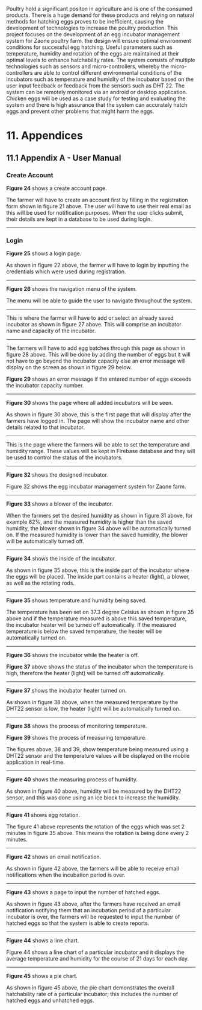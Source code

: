 Poultry hold a significant positon in agriculture and is one of the consumed products. There is a huge demand for these products and relying on natural methods for hatching eggs proves to be inefficient, causing the development of technologies to increase the poultry production. This project focuses on the development of an egg incubator management system for Zaone poultry farm. the design will ensure optimal environment conditions for successful egg hatching. Useful parameters such as temperature, humidity and rotation of the eggs are maintained at their optimal levels to enhance hatchability rates. The system consists of multiple technologies such as sensors and micro-controllers, whereby the micro-controllers are able to control different environmental conditions of the incubators such as temperature and humidity of the incubator based on the user input feedback or feedback from the sensors such as DHT 22. The system can be remotely monitored via an android or desktop application. Chicken eggs will be used as a case study for testing and evaluating the system and there is high assurance that the system can accurately hatch eggs and prevent other problems that might harm the eggs.



# 11. Appendices

## 11.1 Appendix A - User Manual

### Create Account

**Figure 24** shows a create account page.

The farmer will have to create an account first by filling in the registration form shown in figure 21 above. The user will have to use their real email as this will be used for notification purposes. When the user clicks submit, their details are kept in a database to be used during login.

---

### Login

**Figure 25** shows a login page.

As shown in figure 22 above, the farmer will have to login by inputting the credentials which were used during registration.

---

**Figure 26** shows the navigation menu of the system.

The menu will be able to guide the user to navigate throughout the system.

---

This is where the farmer will have to add or select an already saved incubator as shown in figure 27 above. This will comprise an incubator name and capacity of the incubator.

---

The farmers will have to add egg batches through this page as shown in figure 28 above. This will be done by adding the number of eggs but it will not have to go beyond the incubator capacity else an error message will display on the screen as shown in figure 29 below.

**Figure 29** shows an error message if the entered number of eggs exceeds the incubator capacity number.

---

**Figure 30** shows the page where all added incubators will be seen.

As shown in figure 30 above, this is the first page that will display after the farmers have logged in. The page will show the incubator name and other details related to that incubator.

---

This is the page where the farmers will be able to set the temperature and humidity range. These values will be kept in Firebase database and they will be used to control the status of the incubators.

---

**Figure 32** shows the designed incubator.

Figure 32 shows the egg incubator management system for Zaone farm.

---

**Figure 33** shows a blower of the incubator.

When the farmers set the desired humidity as shown in figure 31 above, for example 62%, and the measured humidity is higher than the saved humidity, the blower shown in figure 34 above will be automatically turned on. If the measured humidity is lower than the saved humidity, the blower will be automatically turned off.

---

**Figure 34** shows the inside of the incubator.

As shown in figure 35 above, this is the inside part of the incubator where the eggs will be placed. The inside part contains a heater (light), a blower, as well as the rotating rods.

---

**Figure 35** shows temperature and humidity being saved.

The temperature has been set on 37.3 degree Celsius as shown in figure 35 above and if the temperature measured is above this saved temperature, the incubator heater will be turned off automatically. If the measured temperature is below the saved temperature, the heater will be automatically turned on.

---

**Figure 36** shows the incubator while the heater is off.

**Figure 37** above shows the status of the incubator when the temperature is high, therefore the heater (light) will be turned off automatically.

---

**Figure 37** shows the incubator heater turned on.

As shown in figure 38 above, when the measured temperature by the DHT22 sensor is low, the heater (light) will be automatically turned on.

---

**Figure 38** shows the process of monitoring temperature.

**Figure 39** shows the process of measuring temperature.

The figures above, 38 and 39, show temperature being measured using a DHT22 sensor and the temperature values will be displayed on the mobile application in real-time.

---

**Figure 40** shows the measuring process of humidity.

As shown in figure 40 above, humidity will be measured by the DHT22 sensor, and this was done using an ice block to increase the humidity.

---

**Figure 41** shows egg rotation.

The figure 41 above represents the rotation of the eggs which was set 2 minutes in figure 35 above. This means the rotation is being done every 2 minutes.

---

**Figure 42** shows an email notification.

As shown in figure 42 above, the farmers will be able to receive email notifications when the incubation period is over.

---

**Figure 43** shows a page to input the number of hatched eggs.

As shown in figure 43 above, after the farmers have received an email notification notifying them that an incubation period of a particular incubator is over, the farmers will be requested to input the number of hatched eggs so that the system is able to create reports.

---

**Figure 44** shows a line chart.

Figure 44 shows a line chart of a particular incubator and it displays the average temperature and humidity for the course of 21 days for each day.

---

**Figure 45** shows a pie chart.

As shown in figure 45 above, the pie chart demonstrates the overall hatchability rate of a particular incubator; this includes the number of hatched eggs and unhatched eggs.
